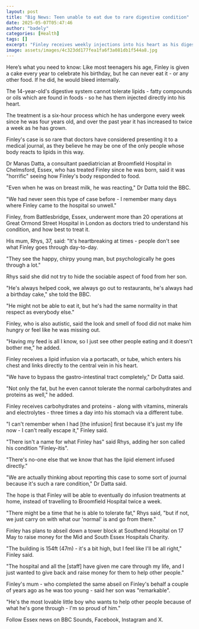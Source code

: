 ```yaml
---
layout: post
title: "Big News: Teen unable to eat due to rare digestive condition"
date: 2025-05-07T05:47:46
author: "badely"
categories: [Health]
tags: []
excerpt: "Finley receives weekly injections into his heart as his digestive system cannot tolerate lipids."
image: assets/images/4c323dd177fea1fa6f3a081db1f544a8.jpg
---
```


Here’s what you need to know: Like most teenagers his age, Finley is given a cake every year to celebrate his birthday, but he can never eat it - or any other food. If he did, he would bleed internally.

The 14-year-old's digestive system cannot tolerate lipids -  fatty compounds or oils which are found in foods - so he has them injected directly into his heart.

The treatment is a six-hour process which he has undergone every week since he was four years old, and over the past year it has increased to twice a week as he has grown. 

Finley's case is so rare that doctors have considered presenting it to a medical journal, as they believe he may be one of the only people whose body reacts to lipids in this way.

Dr Manas Datta, a consultant paediatrician at Broomfield Hospital in Chelmsford, Essex, who has treated Finley since he was born, said it was "horrific" seeing how Finley's body responded to food.

"Even when he was on breast milk, he was reacting," Dr Datta told the BBC.

"We had never seen this type of case before - I remember many days where Finley came to the hospital so unwell."

Finley, from Battlesbridge, Essex, underwent more than 20 operations at Great Ormond Street Hospital in London as doctors tried to understand his condition, and how best to treat it.

His mum, Rhys, 37, said: "It's heartbreaking at times - people don't see what Finley goes through day-to-day.

"They see the happy, chirpy young man, but psychologically he goes through a lot."

Rhys said she did not try to hide the sociable aspect of food from her son.

"He's always helped cook, we always go out to restaurants, he's always had a birthday cake," she told the BBC.

"He might not be able to eat it, but he's had the same normality in that respect as everybody else."

Finley, who is also autistic, said the look and smell of food did not make him hungry or feel like he was missing out.

"Having my feed is all I know, so I just see other people eating and it doesn't bother me," he added.

Finley receives a lipid infusion via a portacath, or tube, which enters his chest and links directly to the central vein in his heart. 

"We have to bypass the gastro-intestinal tract completely," Dr Datta said.

"Not only the fat, but he even cannot tolerate the normal carbohydrates and proteins as well," he added.

Finley receives carbohydrates and proteins - along with vitamins, minerals and electrolytes - three times a day into his stomach via a different tube.

"I can't remember when I had [the infusion] first because it's just my life now - I can't really escape it," Finley said.

"There isn't a name for what Finley has" said Rhys, adding her son called his condition "Finley-itis".

"There's no-one else that we know that has the lipid element infused directly."

"We are actually thinking about reporting this case to some sort of journal because it's such a rare condition," Dr Datta said.

The hope is that Finley will be able to eventually do infusion treatments at home, instead of travelling to Broomfield Hospital twice a week.

"There might be a time that he is able to tolerate fat," Rhys said, "but if not, we just carry on with what our 'normal' is and go from there."

Finley has plans to abseil down a tower block at Southend Hospital on 17 May to raise money for the Mid and South Essex Hospitals Charity. 

"The building is 154ft (47m) - it's a bit high, but I feel like I'll be all right," Finley said.

"The hospital and all the [staff] have given me care through my life, and I just wanted to give back and raise money for them to help other people."

Finley's mum - who completed the same abseil on Finley's behalf a couple of years ago as he was too young - said her son was "remarkable".

"He's the most lovable little boy who wants to help other people because of what he's gone through - I'm so proud of him."

Follow Essex news on BBC Sounds, Facebook, Instagram and X.

